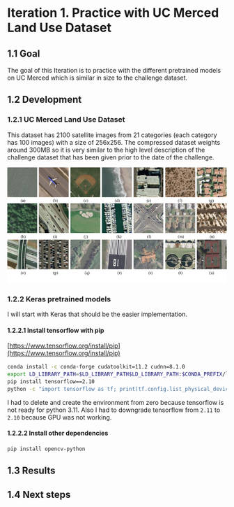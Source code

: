 # Iteration 1. Practice with UC Merced Land Use Dataset

<!---
The work is done using short iterations. Each iteration needs to have a very
clear goal. This allows to gain greater knowledge of the problem on each iteration.
--->

## 1.1 Goal

The goal of this Iteration is to practice with the different pretrained models on UC Merced which is
similar in size to the challenge dataset.

## 1.2 Development

### 1.2.1 UC Merced Land Use Dataset

This dataset has 2100 satellite images from 21 categories (each category has 100 images) with a size of 256x256.
The compressed dataset weights around 300MB so it is very similar to the high level description of
the challenge dataset that has been given prior to the date of the challenge.

![uc_merced_dataset](res/uc_merced_dataset.png)

### 1.2.2 Keras pretrained models

I will start with Keras that should be the easier implementation.

#### 1.2.2.1 Install tensorflow with pip

[https://www.tensorflow.org/install/pip](https://www.tensorflow.org/install/pip)

```bash
conda install -c conda-forge cudatoolkit=11.2 cudnn=8.1.0
export LD_LIBRARY_PATH=$LD_LIBRARY_PATH$LD_LIBRARY_PATH:$CONDA_PREFIX/lib/
pip install tensorflow==2.10
python -c "import tensorflow as tf; print(tf.config.list_physical_devices('GPU'))"
```

I had to delete and create the environment from zero because tensorflow is not ready
for python 3.11. Also I had to downgrade tensorflow from `2.11` to `2.10` because
GPU was not working.

#### 1.2.2.2 Install other dependencies

```bash
pip install opencv-python
```

## 1.3 Results

## 1.4 Next steps
